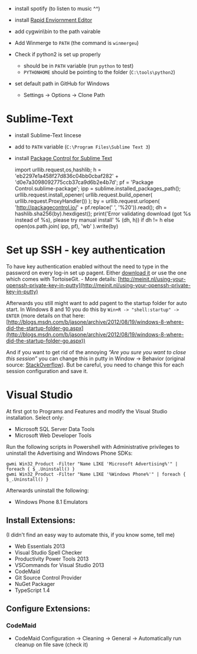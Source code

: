 - install spotify (to listen to music ^^)
- install [Rapid Enviornment Editor](http://www.rapidee.com/en/download)
- add cygwin\bin to the path vairable
- Add Winmerge to `PATH` (the command is `winmergeu`)
- Check if python2 is set up properly
  - should be in `PATH` variable (run `python` to test)
  - `PYTHONHOME` should be pointing to the folder (`C:\tools\python2`)

- set default path in GitHub for Windows
  - Settings -> Options -> Clone Path

# Sublime-Text

- install Sublime-Text lincese
- add to `PATH` variable (`C:\Program Files\Sublime Text 3`)
- install [Package Control for Sublime Text](https://packagecontrol.io/installation)

	import urllib.request,os,hashlib; h = 'eb2297e1a458f27d836c04bb0cbaf282' + 'd0e7a3098092775ccb37ca9d6b2e4b7d'; pf = 'Package Control.sublime-package'; ipp = sublime.installed_packages_path(); urllib.request.install_opener( urllib.request.build_opener( urllib.request.ProxyHandler()) ); by = urllib.request.urlopen( 'http://packagecontrol.io/' + pf.replace(' ', '%20')).read(); dh = hashlib.sha256(by).hexdigest(); print('Error validating download (got %s instead of %s), please try manual install' % (dh, h)) if dh != h else open(os.path.join( ipp, pf), 'wb' ).write(by)

# Set up SSH - key authentication

To have key authentication enabled without the need to type in the password on every log-in set up pagent. Either [download it](http://www.chiark.greenend.org.uk/~sgtatham/putty/download.html) or use the one which comes with TortoiseGit. - More details: [http://meinit.nl/using-your-openssh-private-key-in-putty](http://meinit.nl/using-your-openssh-private-key-in-putty)

Afterwards you still might want to add pagent to the startup folder for auto start. In Windows 8 and 10 you do this by `Win+R -> "shell:startup" -> ENTER` (more details on that here: [http://blogs.msdn.com/b/jasone/archive/2012/08/19/windows-8-where-did-the-startup-folder-go.aspx](http://blogs.msdn.com/b/jasone/archive/2012/08/19/windows-8-where-did-the-startup-folder-go.aspx))

And if you want to get rid of the annoying *“Are you sure you want to close this session”* you can change this in putty in Window -> Behavior (original source: [StackOverflow](http://superuser.com/questions/877617/prevent-puttys-are-you-sure-you-want-to-close-this-session-popup)). But be careful, you need to change this for each session configuration and save it.

# Visual Studio

At first got to Programs and Features and modify the Visual Studio installation. Select only:

- Microsoft SQL Server Data Tools
- Microsoft Web Developer Tools

Run the following scripts in Powershell with Administrative privileges to uninstall the Advertising and Windows Phone SDKs:

    gwmi Win32_Product -Filter "Name LIKE 'Microsoft Advertising%'" | foreach { $_.Uninstall() }
    gwmi Win32_Product -Filter "Name LIKE '%Windows Phone%'" | foreach { $_.Uninstall() }

Afterwards uninstall the following:

- Windows Phone 8.1 Emulators

## Install Extensions:

(I didn't find an easy way to automate this, if you know some, tell me)

- Web Essentials 2013
- Visual Studio Spell Checker
- Productivity Power Tools 2013
- VSCommands for Visual Studio 2013
- CodeMaid
- Git Source Control Provider
- NuGet Packager
- TypeScript 1.4

## Configure Extensions:

### CodeMaid

- CodeMaid Configuration -> Cleaning -> General -> Automatically run cleanup on file save (check it)
